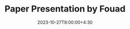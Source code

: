---
type: lecture
date: 2023-10-27T8:00:00+4:30
title: Paper Presentation by Fouad
tldr: "Paper Presentations."
thumbnail: /static_files/presentations/symex.png
links:
    - url: https://arxiv.org/pdf/2309.02926.pdf
      name: Paper_Fouad
---